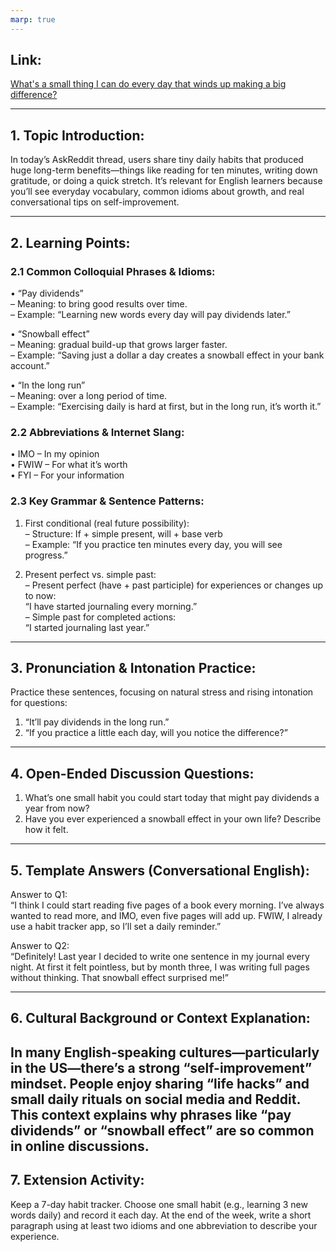 ```yaml
---
marp: true
---
```


## Link:
[What's a small thing I can do every day that winds up making a big difference?](https://www.reddit.com/r/AskReddit/comments/15xyz1/whats_a_small_thing_i_can_do_every_day_that_winds/)

---

## 1. Topic Introduction:
In today’s AskReddit thread, users share tiny daily habits that produced huge long-term benefits—things like reading for ten minutes, writing down gratitude, or doing a quick stretch. It’s relevant for English learners because you’ll see everyday vocabulary, common idioms about growth, and real conversational tips on self-improvement.

---

## 2. Learning Points:

### 2.1 Common Colloquial Phrases & Idioms:
• “Pay dividends”  
  – Meaning: to bring good results over time.  
  – Example: “Learning new words every day will pay dividends later.”  

• “Snowball effect”  
  – Meaning: gradual build-up that grows larger faster.  
  – Example: “Saving just a dollar a day creates a snowball effect in your bank account.”  

• “In the long run”  
  – Meaning: over a long period of time.  
  – Example: “Exercising daily is hard at first, but in the long run, it’s worth it.”  

### 2.2 Abbreviations & Internet Slang:
• IMO – In my opinion  
• FWIW – For what it’s worth  
• FYI – For your information  

### 2.3 Key Grammar & Sentence Patterns:
1. First conditional (real future possibility):  
   – Structure: If + simple present, will + base verb  
   – Example: “If you practice ten minutes every day, you will see progress.”  

2. Present perfect vs. simple past:  
   – Present perfect (have + past participle) for experiences or changes up to now:  
     “I have started journaling every morning.”  
   – Simple past for completed actions:  
    “I started journaling last year.”

---

## 3. Pronunciation & Intonation Practice:
Practice these sentences, focusing on natural stress and rising intonation for questions:  
1. “It’ll pay dividends in the long run.”  
2. “If you practice a little each day, will you notice the difference?”

---

## 4. Open-Ended Discussion Questions:
1. What’s one small habit you could start today that might pay dividends a year from now?  
2. Have you ever experienced a snowball effect in your own life? Describe how it felt.

---

## 5. Template Answers (Conversational English):
Answer to Q1:  
“I think I could start reading five pages of a book every morning. I’ve always wanted to read more, and IMO, even five pages will add up. FWIW, I already use a habit tracker app, so I’ll set a daily reminder.”

Answer to Q2:  
“Definitely! Last year I decided to write one sentence in my journal every night. At first it felt pointless, but by month three, I was writing full pages without thinking. That snowball effect surprised me!”

---

## 6. Cultural Background or Context Explanation:
In many English-speaking cultures—particularly in the US—there’s a strong “self-improvement” mindset. People enjoy sharing “life hacks” and small daily rituals on social media and Reddit. This context explains why phrases like “pay dividends” or “snowball effect” are so common in online discussions.
---

## 7. Extension Activity:
Keep a 7-day habit tracker. Choose one small habit (e.g., learning 3 new words daily) and record it each day. At the end of the week, write a short paragraph using at least two idioms and one abbreviation to describe your experience.